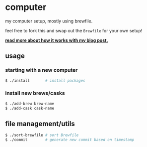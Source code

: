 # computer

my computer setup, mostly using brewfile.

feel free to fork this and swap out the `Brewfile` for your own setup!

**[read more about how it works with my blog post.](https://codewithkristian.com/brewfile/)**

## usage

### starting with a new computer

```sh
$ ./install       # install packages
```

### install new brews/casks

```sh
$ ./add-brew brew-name
$ ./add-cask cask-name
```

## file management/utils

```sh
$ ./sort-brewfile # sort Brewfile
$ ./commit        # generate new commit based on timestamp
```
